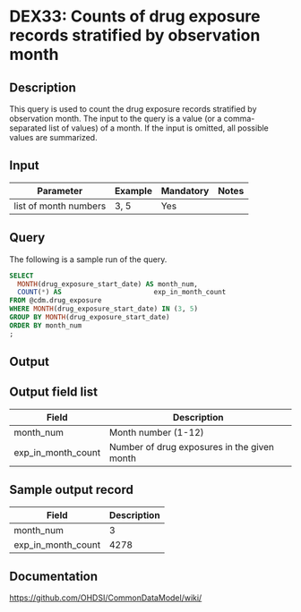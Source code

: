 <!---
Group:drug exposure
Name:DEX33 Counts of drug exposure records stratified by observation month
Author:Patrick Ryan
CDM Version: 5.0
-->

# DEX33: Counts of drug exposure records stratified by observation month

## Description
This query is used to count the drug exposure records stratified by observation month. The input to the query is a value (or a comma-separated list of values) of a month. If the input is omitted, all possible values are summarized.

## Input

|  Parameter |  Example |  Mandatory |  Notes |
| --- | --- | --- | --- |
| list of month numbers | 3, 5 |  Yes |  

## Query
The following is a sample run of the query.

```sql
SELECT
  MONTH(drug_exposure_start_date) AS month_num,
  COUNT(*) AS                       exp_in_month_count
FROM @cdm.drug_exposure
WHERE MONTH(drug_exposure_start_date) IN (3, 5)
GROUP BY MONTH(drug_exposure_start_date)
ORDER BY month_num
;
```

## Output

## Output field list

|  Field |  Description |
| --- | --- |
| month_num | Month number (1-12) |
| exp_in_month_count | Number of drug exposures in the given month  |


## Sample output record

|  Field |  Description |
| --- | --- |
| month_num | 3 |
| exp_in_month_count | 4278  |

## Documentation
https://github.com/OHDSI/CommonDataModel/wiki/
